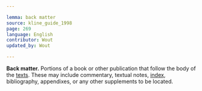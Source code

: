 ```yaml
---

lemma: back matter
source: kline_guide_1998
page: 269
language: English
contributor: Wout
updated_by: Wout

---
```


**Back matter.** Portions of a book or other publication that follow the body of the [texts](text.html). These may include commentary, textual notes, [index](index.html), bibliography, appendixes, or any other supplements to be located.
